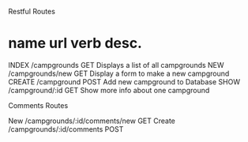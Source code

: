 Restful Routes

name            url                 verb            desc.
=======================================================================================
INDEX       /campgrounds            GET         Displays a list of all campgrounds
NEW         /campgrounds/new        GET         Display a form to make a new campground
CREATE      /campground             POST        Add new campground to Database
SHOW        /campground/:id         GET         Show more info about one campground


Comments Routes

New        /campgrounds/:id/comments/new    GET
Create     /campgrounds/:id/comments        POST